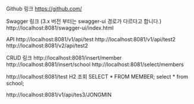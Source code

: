 Github 링크
https://github.com/

Swagger 링크 (3.x 버전 부터는 swagger-ui 경로가 다르다고 합니다.)
http://localhost:8081/swagger-ui/index.html

API 
http://localhost:8081/v1/api/test
http://localhost:8081/v1/api/test2
http://localhost:8081/v2/api/test2

CRUD 링크
http://localhost:8081/insert/member
http://localhost:8081/insert/school
http://localhost:8081/select/members

http://localhost:8081/test
H2 조회
SELECT * FROM MEMBER;
select * from school;



http://localhost:8081/v1/api/tes3/JONGMIN